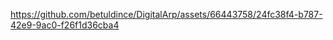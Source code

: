 




https://github.com/betuldince/DigitalArp/assets/66443758/24fc38f4-b787-42e9-9ac0-f26f1d36cba4

